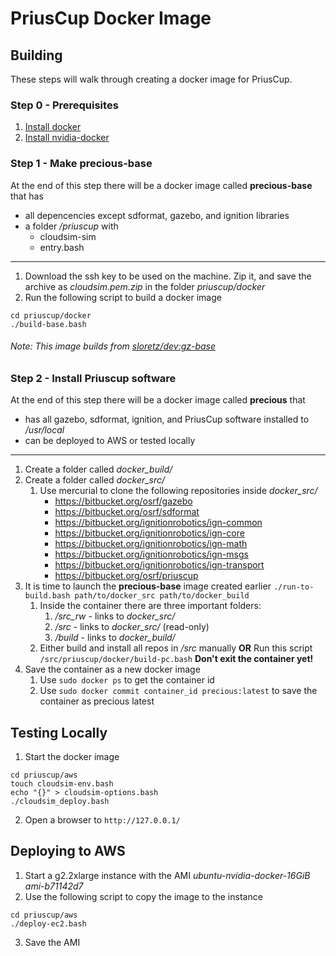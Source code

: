 # PriusCup Docker Image

## Building
These steps will walk through creating a docker image for PriusCup.

### Step 0 - Prerequisites
1. [Install docker](https://docs.docker.com/engine/installation/)
2. [Install nvidia-docker](https://github.com/NVIDIA/nvidia-docker/wiki/Installation)

### Step 1 - Make precious-base
At the end of this step there will be a docker image called **precious-base** that has

- all depencencies except sdformat, gazebo, and ignition libraries
- a folder */priuscup* with
    - cloudsim-sim
    - entry.bash

---
1. Download the ssh key to be used on the machine. Zip it, and save the archive as *cloudsim.pem.zip*  in the folder *priuscup/docker*
2. Run the following script to build a docker image
```
cd priuscup/docker
./build-base.bash
```
###### Note: This image builds from [sloretz/dev:gz-base](https://bitbucket.org/sloretz/dev_docker)

### Step 2 - Install Priuscup software
At the end of this step there will be a docker image called **precious** that

- has all gazebo, sdformat, ignition, and PriusCup software installed to */usr/local*
- can be deployed to AWS or tested locally

___
1. Create a folder called *docker_build/*
2. Create a folder called *docker_src/*
    1. Use mercurial to clone the following repositories inside *docker_src/*
    	- https://bitbucket.org/osrf/gazebo
    	- https://bitbucket.org/osrf/sdformat
    	- https://bitbucket.org/ignitionrobotics/ign-common
    	- https://bitbucket.org/ignitionrobotics/ign-core
    	- https://bitbucket.org/ignitionrobotics/ign-math
    	- https://bitbucket.org/ignitionrobotics/ign-msgs
    	- https://bitbucket.org/ignitionrobotics/ign-transport
    	- https://bitbucket.org/osrf/priuscup
3. It is time to launch the **precious-base** image created earlier
`./run-to-build.bash path/to/docker_src path/to/docker_build`
	1. Inside the container there are three important folders:
		1. */src_rw* - links to *docker_src/*
		2. */src* - links to *docker_src/* (read-only)
		3. */build* - links to *docker_build/*
	2. Either build and install all repos in */src* manually **OR** Run this script
	`/src/priuscup/docker/build-pc.bash`
	**Don't exit the container yet!** 
4. Save the container as a new docker image
	1. Use `sudo docker ps` to get the container id
	2. Use `sudo docker commit container_id precious:latest` to save the container as precious latest
	
## Testing Locally
1. Start the docker image
```
cd priuscup/aws
touch cloudsim-env.bash
echo "{}" > cloudsim-options.bash
./cloudsim_deploy.bash
```
2. Open a browser to `http://127.0.0.1/`

## Deploying to AWS
1. Start a g2.2xlarge instance with the AMI *ubuntu-nvidia-docker-16GiB* *ami-b71142d7*
2. Use the following script to copy the image to the instance
```
cd priuscup/aws
./deploy-ec2.bash
```
3. Save the AMI